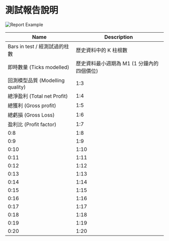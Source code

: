 # 測試報告說明
![Report Example](https://farm2.staticflickr.com/1667/25903065503_5aa068ec67_c.jpg)



| Name | Description |
| -- | -- |
| Bars in test / 經測試過的柱數 | 歷史資料中的 K 柱根數 |
| 即時數量 (Ticks modelled) | 歷史資料最小週期為 M1 (1 分鐘內的四個價位) |
| 回測模型品質 (Modelling quality) | 1:3 |
| 總淨盈利 (Total net Profit) | 1:4 |
| 總獲利 (Gross profit) | 1:5 |
| 總虧損 (Gross Loss) | 1:6 |
| 盈利比 (Profit factor) | 1:7 |
| 0:8 | 1:8 |
| 0:9 | 1:9 |
| 0:10 | 1:10 |
| 0:11 | 1:11 |
| 0:12 | 1:12 |
| 0:13 | 1:13 |
| 0:14 | 1:14 |
| 0:15 | 1:15 |
| 0:16 | 1:16 |
| 0:17 | 1:17 |
| 0:18 | 1:18 |
| 0:19 | 1:19 |
| 0:20 | 1:20 |
